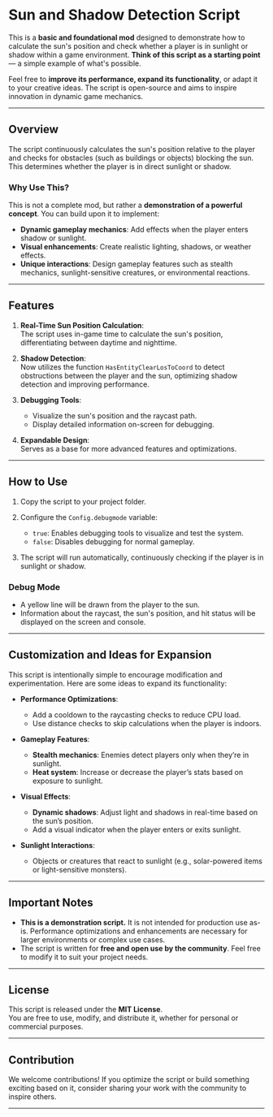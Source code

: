 # **Sun and Shadow Detection Script**

This is a **basic and foundational mod** designed to demonstrate how to calculate the sun's position and check whether a player is in sunlight or shadow within a game environment. **Think of this script as a starting point** — a simple example of what's possible.

Feel free to **improve its performance, expand its functionality**, or adapt it to your creative ideas. The script is open-source and aims to inspire innovation in dynamic game mechanics.

---

## **Overview**

The script continuously calculates the sun's position relative to the player and checks for obstacles (such as buildings or objects) blocking the sun. This determines whether the player is in direct sunlight or shadow.

### **Why Use This?**  
This is not a complete mod, but rather a **demonstration of a powerful concept**. You can build upon it to implement:  
- **Dynamic gameplay mechanics**: Add effects when the player enters shadow or sunlight.  
- **Visual enhancements**: Create realistic lighting, shadows, or weather effects.  
- **Unique interactions**: Design gameplay features such as stealth mechanics, sunlight-sensitive creatures, or environmental reactions.

---

## **Features**

1. **Real-Time Sun Position Calculation**:  
   The script uses in-game time to calculate the sun's position, differentiating between daytime and nighttime.

2. **Shadow Detection**:  
   Now utilizes the function `HasEntityClearLosToCoord` to detect obstructions between the player and the sun, optimizing shadow detection and improving performance.

3. **Debugging Tools**:  
   - Visualize the sun's position and the raycast path.  
   - Display detailed information on-screen for debugging.

4. **Expandable Design**:  
   Serves as a base for more advanced features and optimizations.

---

## **How to Use**

1. Copy the script to your project folder.
2. Configure the `Config.debugmode` variable:  
   - `true`: Enables debugging tools to visualize and test the system.  
   - `false`: Disables debugging for normal gameplay.

3. The script will run automatically, continuously checking if the player is in sunlight or shadow.

### **Debug Mode**  
- A yellow line will be drawn from the player to the sun.  
- Information about the raycast, the sun's position, and hit status will be displayed on the screen and console.

---

## **Customization and Ideas for Expansion**

This script is intentionally simple to encourage modification and experimentation. Here are some ideas to expand its functionality:

- **Performance Optimizations**:  
   - Add a cooldown to the raycasting checks to reduce CPU load.  
   - Use distance checks to skip calculations when the player is indoors.

- **Gameplay Features**:  
   - **Stealth mechanics**: Enemies detect players only when they’re in sunlight.  
   - **Heat system**: Increase or decrease the player’s stats based on exposure to sunlight.

- **Visual Effects**:  
   - **Dynamic shadows**: Adjust light and shadows in real-time based on the sun’s position.  
   - Add a visual indicator when the player enters or exits sunlight.

- **Sunlight Interactions**:  
   - Objects or creatures that react to sunlight (e.g., solar-powered items or light-sensitive monsters).

---

## **Important Notes**

- **This is a demonstration script.** It is not intended for production use as-is. Performance optimizations and enhancements are necessary for larger environments or complex use cases.  
- The script is written for **free and open use by the community**. Feel free to modify it to suit your project needs.

---

## **License**

This script is released under the **MIT License**.  
You are free to use, modify, and distribute it, whether for personal or commercial purposes.

---

## **Contribution**

We welcome contributions! If you optimize the script or build something exciting based on it, consider sharing your work with the community to inspire others.

---
